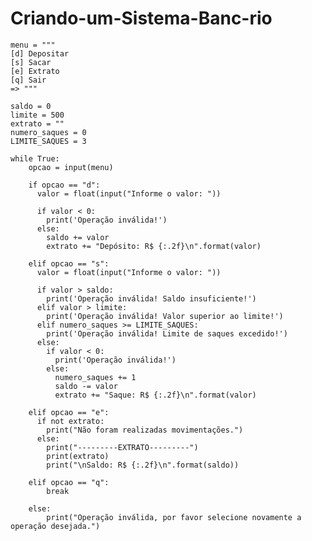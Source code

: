 # Criando-um-Sistema-Banc-rio


    
    menu = """
    [d] Depositar
    [s] Sacar
    [e] Extrato
    [q] Sair
    => """

    saldo = 0
    limite = 500
    extrato = ""
    numero_saques = 0
    LIMITE_SAQUES = 3

    while True:
        opcao = input(menu)

        if opcao == "d":
          valor = float(input("Informe o valor: "))

          if valor < 0:
            print('Operação inválida!')
          else:
            saldo += valor
            extrato += "Depósito: R$ {:.2f}\n".format(valor)

        elif opcao == "s":
          valor = float(input("Informe o valor: "))

          if valor > saldo:
            print('Operação inválida! Saldo insuficiente!')
          elif valor > limite:
            print('Operação inválida! Valor superior ao limite!')
          elif numero_saques >= LIMITE_SAQUES:
            print('Operação inválida! Limite de saques excedido!')
          else:
            if valor < 0:
              print('Operação inválida!')
            else:
              numero_saques += 1
              saldo -= valor
              extrato += "Saque: R$ {:.2f}\n".format(valor)

        elif opcao == "e":
          if not extrato:
            print("Não foram realizadas movimentações.")
          else:
            print("---------EXTRATO---------")
            print(extrato)
            print("\nSaldo: R$ {:.2f}\n".format(saldo))

        elif opcao == "q":
            break
    
        else:
            print("Operação inválida, por favor selecione novamente a operação desejada.")
